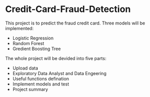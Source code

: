 # Credit-Card-Fraud-Detection
This project is to predict the fraud credit card. Three models will be implemented:
- Logistic Regression
- Random Forest
- Gredient Boosting Tree

The whole project will be devided into five parts:
- Upload data
- Exploratory Data Analyst and Data Engeering
- Useful functions defination
- Implement models and test
- Project summary
